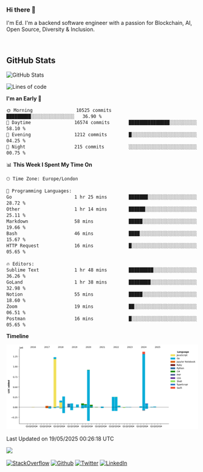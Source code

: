 ### Hi there 👋
 I'm Ed. I'm a backend software engineer with a passion for Blockchain, AI, Open Source, Diversity & Inclusion.

<br />

<h2>GitHub Stats</h2>
<p><img src="https://github-readme-stats.vercel.app/api?username=echarrod&amp;show_icons=true" alt="GitHub Stats"></p>

<!--START_SECTION:waka-->
![Lines of code](https://img.shields.io/badge/From%20Hello%20World%20I%27ve%20Written-5.2%20million%20lines%20of%20code-blue)

**I'm an Early 🐤** 

```text
🌞 Morning                10525 commits       █████████░░░░░░░░░░░░░░░░   36.90 % 
🌆 Daytime                16574 commits       ███████████████░░░░░░░░░░   58.10 % 
🌃 Evening                1212 commits        █░░░░░░░░░░░░░░░░░░░░░░░░   04.25 % 
🌙 Night                  215 commits         ░░░░░░░░░░░░░░░░░░░░░░░░░   00.75 % 
```


📊 **This Week I Spent My Time On** 

```text
🕑︎ Time Zone: Europe/London

💬 Programming Languages: 
Go                       1 hr 25 mins        ███████░░░░░░░░░░░░░░░░░░   28.72 % 
Other                    1 hr 14 mins        ██████░░░░░░░░░░░░░░░░░░░   25.11 % 
Markdown                 58 mins             █████░░░░░░░░░░░░░░░░░░░░   19.66 % 
Bash                     46 mins             ████░░░░░░░░░░░░░░░░░░░░░   15.67 % 
HTTP Request             16 mins             █░░░░░░░░░░░░░░░░░░░░░░░░   05.65 % 

🔥 Editors: 
Sublime Text             1 hr 48 mins        █████████░░░░░░░░░░░░░░░░   36.26 % 
GoLand                   1 hr 38 mins        ████████░░░░░░░░░░░░░░░░░   32.98 % 
Notion                   55 mins             █████░░░░░░░░░░░░░░░░░░░░   18.60 % 
Zoom                     19 mins             ██░░░░░░░░░░░░░░░░░░░░░░░   06.51 % 
Postman                  16 mins             █░░░░░░░░░░░░░░░░░░░░░░░░   05.65 % 
```

**Timeline**

![Lines of Code chart](https://raw.githubusercontent.com/echarrod/echarrod/main/assets/bar_graph.png)


 Last Updated on 19/05/2025 00:26:18 UTC
<!--END_SECTION:waka-->

![](https://komarev.com/ghpvc/?username=echarrod)

<p>
<a href="https://stackoverflow.com/users/1014632/ech" target="_blank"><img alt="StackOverflow" src="https://img.shields.io/badge/-Stackoverflow-FE7A16?style=for-the-badge&logo=stack-overflow&logoColor=white" /></a> 
<a href="https://github.com/echarrod" target="_blank"><img alt="Github" src="https://img.shields.io/badge/GitHub-%2312100E.svg?&style=for-the-badge&logo=Github&logoColor=white" /></a> 
<a href="https://twitter.com/e_harrod" target="_blank"><img alt="Twitter" src="https://img.shields.io/badge/twitter-%231DA1F2.svg?&style=for-the-badge&logo=twitter&logoColor=white" /></a> 
<a href="https://www.linkedin.com/in/ed-harrod" target="_blank"><img alt="LinkedIn" src="https://img.shields.io/badge/linkedin-%230077B5.svg?&style=for-the-badge&logo=linkedin&logoColor=white" /></a>
